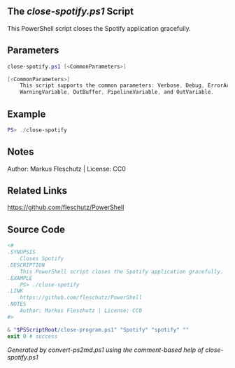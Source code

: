 ## The *close-spotify.ps1* Script

This PowerShell script closes the Spotify application gracefully.

## Parameters
```powershell
close-spotify.ps1 [<CommonParameters>]

[<CommonParameters>]
    This script supports the common parameters: Verbose, Debug, ErrorAction, ErrorVariable, WarningAction, 
    WarningVariable, OutBuffer, PipelineVariable, and OutVariable.
```

## Example
```powershell
PS> ./close-spotify

```

## Notes
Author: Markus Fleschutz | License: CC0

## Related Links
https://github.com/fleschutz/PowerShell

## Source Code
```powershell
<#
.SYNOPSIS
	Closes Spotify
.DESCRIPTION
	This PowerShell script closes the Spotify application gracefully.
.EXAMPLE
	PS> ./close-spotify
.LINK
	https://github.com/fleschutz/PowerShell
.NOTES
	Author: Markus Fleschutz | License: CC0
#>

& "$PSScriptRoot/close-program.ps1" "Spotify" "spotify" ""
exit 0 # success
```

*Generated by convert-ps2md.ps1 using the comment-based help of close-spotify.ps1*
